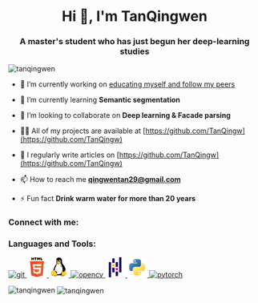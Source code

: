 <h1 align="center">Hi 👋, I'm TanQingwen</h1>
<h3 align="center">A master's student who has just begun her deep-learning studies</h3>

<p align="left"> <img src="https://komarev.com/ghpvc/?username=tanqingwen&label=Profile%20views&color=0e75b6&style=flat" alt="tanqingwen" /> </p>

- 🔭 I’m currently working on [educating myself and follow my peers](https://github.com/WHU-USI3DV/3DBIE-SolarPV)

- 🌱 I’m currently learning **Semantic segmentation**

- 👯 I’m looking to collaborate on **Deep learning & Facade parsing**

- 👨‍💻 All of my projects are available at [https://github.com/TanQingw](https://github.com/TanQingw)

- 📝 I regularly write articles on [https://github.com/TanQingw](https://github.com/TanQingw)

- 📫 How to reach me **qingwentan29@gmail.com**

- ⚡ Fun fact **Drink warm water for more than 20 years**

<h3 align="left">Connect with me:</h3>
<p align="left">
</p>

<h3 align="left">Languages and Tools:</h3>
<p align="left"> <a href="https://git-scm.com/" target="_blank" rel="noreferrer"> <img src="https://www.vectorlogo.zone/logos/git-scm/git-scm-icon.svg" alt="git" width="40" height="40"/> </a> <a href="https://www.w3.org/html/" target="_blank" rel="noreferrer"> <img src="https://raw.githubusercontent.com/devicons/devicon/master/icons/html5/html5-original-wordmark.svg" alt="html5" width="40" height="40"/> </a> <a href="https://www.linux.org/" target="_blank" rel="noreferrer"> <img src="https://raw.githubusercontent.com/devicons/devicon/master/icons/linux/linux-original.svg" alt="linux" width="40" height="40"/> </a> <a href="https://opencv.org/" target="_blank" rel="noreferrer"> <img src="https://www.vectorlogo.zone/logos/opencv/opencv-icon.svg" alt="opencv" width="40" height="40"/> </a> <a href="https://pandas.pydata.org/" target="_blank" rel="noreferrer"> <img src="https://raw.githubusercontent.com/devicons/devicon/2ae2a900d2f041da66e950e4d48052658d850630/icons/pandas/pandas-original.svg" alt="pandas" width="40" height="40"/> </a> <a href="https://www.python.org" target="_blank" rel="noreferrer"> <img src="https://raw.githubusercontent.com/devicons/devicon/master/icons/python/python-original.svg" alt="python" width="40" height="40"/> </a> <a href="https://pytorch.org/" target="_blank" rel="noreferrer"> <img src="https://www.vectorlogo.zone/logos/pytorch/pytorch-icon.svg" alt="pytorch" width="40" height="40"/> </a> </p>

<p><img align="left" src="https://github-readme-stats.vercel.app/api/top-langs?username=tanqingwen&show_icons=true&locale=en&layout=compact" alt="tanqingwen" /></p>

<p>&nbsp;<img align="center" src="https://github-readme-stats.vercel.app/api?username=tanqingwen&show_icons=true&locale=en" alt="tanqingwen" /></p>
